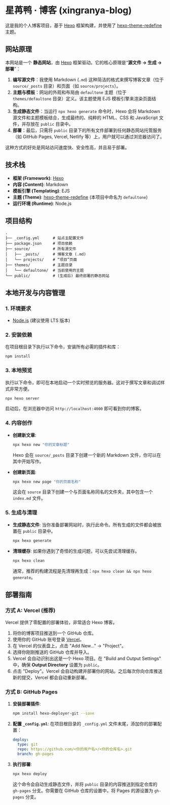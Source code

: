 # 星苒鸭 · 博客 (xingranya-blog)

这是我的个人博客项目，基于 [Hexo](https://hexo.io/) 框架构建，并使用了 [hexo-theme-redefine](https://github.com/EvanNotFound/hexo-theme-redefine) 主题。

## 网站原理

本网站是一个 **静态网站**，由 [Hexo](https://hexo.io/) 框架驱动。它的核心原理是“**源文件 → 生成 → 部署**”：

1.  **编写源文件**：我使用 Markdown (`.md`) 这种简洁的格式来撰写博客文章（位于 `source/_posts` 目录）和页面（如 `source/projects`）。
2.  **主题与模板**：网站的外观和布局由 `defaultone` 主题（位于 `themes/defaultone` 目录）定义。该主题使用 EJS 模板引擎来渲染页面结构。
3.  **生成静态文件**：当运行 `npx hexo generate` 命令时，Hexo 会将 Markdown 源文件和主题模板结合，生成最终的、纯粹的 HTML、CSS 和 JavaScript 文件，并存放在 `public` 目录中。
4.  **部署**：最后，只需将 `public` 目录下的所有文件部署到任何静态网站托管服务（如 GitHub Pages, Vercel, Netlify 等）上，用户就可以通过浏览器访问了。

这种方式的好处是网站访问速度快、安全性高，并且易于部署。

## 技术栈

*   **框架 (Framework)**: [Hexo](https://hexo.io/)
*   **内容 (Content)**: Markdown
*   **模板引擎 (Templating)**: EJS
*   **主题 (Theme)**: [hexo-theme-redefine](https://github.com/EvanNotFound/hexo-theme-redefine) (本项目中命名为 `defaultone`)
*   **运行环境 (Runtime)**: Node.js

## 项目结构

```
.
├── _config.yml      # 站点主配置文件
├── package.json     # 项目依赖
├── source/          # 所有源文件
│   ├── _posts/      # 博客文章 (.md)
│   └── projects/    # “项目”页面
├── themes/          # 主题目录
│   └── defaultone/  # 当前使用的主题
└── public/          # (生成后) 最终部署的静态网站
```

## 本地开发与内容管理

### 1. 环境要求

*   [Node.js](https://nodejs.org/) (建议使用 LTS 版本)

### 2. 安装依赖

在项目根目录下执行以下命令，安装所有必需的插件和库：
```bash
npm install
```

### 3. 本地预览

执行以下命令，即可在本地启动一个实时预览的服务器。这对于撰写文章和调试样式非常方便。
```bash
npx hexo server
```
启动后，在浏览器中访问 `http://localhost:4000` 即可看到你的博客。

### 4. 内容创作

*   **创建新文章**:
    ```bash
    npx hexo new "你的文章标题"
    ```
    Hexo 会在 `source/_posts` 目录下创建一个新的 Markdown 文件，你可以在其中开始写作。

*   **创建新页面**:
    ```bash
    npx hexo new page "你的页面名称"
    ```
    这会在 `source` 目录下创建一个与页面名称同名的文件夹，其中包含一个 `index.md` 文件。

### 5. 生成与清理

*   **生成静态文件**: 当你准备部署网站时，执行此命令。所有生成的文件都会被放置在 `public` 目录中。
    ```bash
    npx hexo generate
    ```

*   **清理缓存**: 如果你遇到了奇怪的生成问题，可以先尝试清理缓存。
    ```bash
    npx hexo clean
    ```
    通常，推荐的构建流程是先清理再生成：`npx hexo clean && npx hexo generate`。

## 部署指南

### 方式 A: Vercel (推荐)

Vercel 提供了零配置的部署体验，非常适合 Hexo 博客。

1.  将你的博客项目推送到一个 GitHub 仓库。
2.  使用你的 GitHub 账号登录 [Vercel](https://vercel.com/)。
3.  在 Vercel 的仪表盘上，点击 "Add New..." -> "Project"。
4.  选择你刚刚推送的 GitHub 仓库并导入。
5.  Vercel 会自动识别出这是一个 Hexo 项目。在 "Build and Output Settings" 中，确保 **Output Directory** 设置为 `public`。
6.  点击 "Deploy"。Vercel 会自动构建并部署你的网站。之后每次你向仓库推送新的提交，Vercel 都会自动重新部署。

### 方式 B: GitHub Pages

1.  **安装部署插件**:
    ```bash
    npm install hexo-deployer-git --save
    ```

2.  **配置 `_config.yml`**: 在项目根目录的 `_config.yml` 文件末尾，添加你的部署配置：
    ```yaml
    deploy:
      type: git
      repo: https://github.com/<你的用户名>/<你的仓库名>.git
      branch: gh-pages
    ```

3.  **执行部署**:
    ```bash
    npx hexo deploy
    ```
    这个命令会自动生成静态文件，并将 `public` 目录的内容推送到指定仓库的 `gh-pages` 分支。你需要在 GitHub 仓库的设置中，将 Pages 的源设置为 `gh-pages` 分支。
